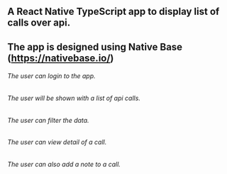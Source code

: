 ## A React Native TypeScript app to display list of calls over api.

## The app is designed using Native Base (https://nativebase.io/)

###### The user can login to the app.

###### The user will be shown with a list of api calls.

###### The user can filter the data.

###### The user can view detail of a call.

###### The user can also add a note to a call.
